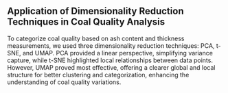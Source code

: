 ## Application of Dimensionality Reduction Techniques in Coal Quality Analysis
To categorize coal quality based on ash content and thickness measurements, 
we used three dimensionality reduction techniques: PCA, t-SNE, and UMAP. PCA provided 
a linear perspective, simplifying variance capture, while t-SNE highlighted local 
relationships between data points. However, UMAP proved most effective, offering a clearer global and 
local structure for better clustering and categorization, enhancing the understanding of coal quality variations.
